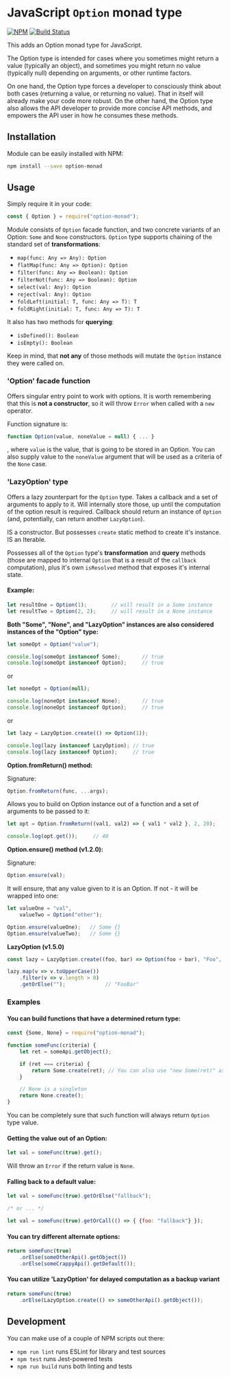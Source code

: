 # JavaScript `Option` monad type

[![NPM](https://img.shields.io/npm/v/option-monad.svg)](https://www.npmjs.com/package/option-monad)
[![Build Status](https://travis-ci.org/mister-spock/option-monad.svg?branch=master)](https://travis-ci.org/mister-spock/option-monad)

This adds an Option monad type for JavaScript.

The Option type is intended for cases where you sometimes might return a value (typically an object), and sometimes you might return no value (typically null) depending on arguments, or other runtime factors.

On one hand, the Option type forces a developer to consciously think about both cases (returning a value, or returning no value). That in itself will already make your code more robust. On the other hand, the Option type also allows the API developer to provide more concise API methods, and empowers the API user in how he consumes these methods.

## Installation

Module can be easily installed with NPM:
```bash
npm install --save option-monad
```

## Usage

Simply require it in your code:
```javascript
const { Option } = require("option-monad");
```

Module consists of `Option` facade function, and two concrete variants of an Option: `Some` and `None` constructors.
`Option` type supports chaining of the standard set of **transformations**:
* `map(func: Any => Any): Option`
* `flatMap(func: Any => Option): Option`
* `filter(func: Any => Boolean): Option`
* `filterNot(func: Any => Boolean): Option`
* `select(val: Any): Option`
* `reject(val: Any): Option`
* `foldLeft(initial: T, func: Any => T): T`
* `foldRight(initial: T, func: Any => T): T`

It also has two methods for **querying**:
* `isDefined(): Boolean`
* `isEmpty(): Boolean`

Keep in mind, that **not any** of those methods will mutate the `Option` instance they were called on.

### 'Option' facade function

Offers singular entry point to work with options. It is worth remembering that this is **not a constructor**, so it will throw `Error` when called with a `new` operator.

Function signature is:
```javascript
function Option(value, noneValue = null) { ... }
```

, where `value` is the value, that is going to be stored in an Option. You can also supply value to the `noneValue` argument that will be used as a criteria of the `None` case.

### 'LazyOption' type

Offers a lazy zounterpart for the `Option` type. Takes a callback and a set of arguments to apply to it. Will internally store those, up until the computation of the option result is required. Callback should return an instance of `Option` (and, potentially, can return another `LazyOption`).

IS a constructor. But possesses `create` static method to create it's instance. IS an Iterable.

Possesses all of the `Option` type's **transformation** and **query** methods (those are mapped to internal `Option` that is a result of the `callback` computation), plus it's own `isResolved` method that exposes it's internal state.

#### Example:
```javascript
let resultOne = Option(1);        // will result in a Some instance
let resultTwo = Option(2, 2);     // will result in a None instance
```

**Both "Some", "None", and "LazyOption" instances are also considered instances of the "Option" type:**
```javascript
let someOpt = Option("value");

console.log(someOpt instanceof Some);       // true
console.log(someOpt instanceof Option);     // true
```

or

```javascript
let noneOpt = Option(null);

console.log(noneOpt instanceof None);       // true
console.log(noneOpt instanceof Option);     // true
```

or

```javascript
let lazy = LazyOption.create(() => Option(1));

console.log(lazy instanceof LazyOption); // true
console.log(lazy instanceof Option);     // true
```

**Option.fromReturn() method:**

Signature:
```javascript
Option.fromReturn(func, ...args);
```

Allows you to build on Option instance out of a function and a set of arguments to be passed to it:
```javascript
let opt = Option.fromReturn((val1, val2) => { val1 * val2 }, 2, 20);

console.log(opt.get());     // 40
```

**Option.ensure() method (v1.2.0):**

Signature:
```javascript
Option.ensure(val);
```

It will ensure, that any value given to it is an Option. If not - it will be wrapped into one:
```javascript
let valueOne = "val",
    valueTwo = Option("other");

Option.ensure(valueOne);   // Some {}
Option.ensure(valueTwo);   // Some {}
```

**LazyOption (v1.5.0)**

```javascript
const lazy = LazyOption.create((foo, bar) => Option(foo + bar), "Foo", "Bar");

lazy.map(v => v.toUpperCase())
    .filter(v => v.length > 0)
    .getOrElse("");             // "FooBar"
```

### Examples

#### You can build functions that have a determined return type:

```javascript
const {Some, None} = require("option-monad");

function someFunc(criteria) {
    let ret = someApi.getObject();

    if (ret === criteria) {
        return Some.create(ret); // You can also use "new Some(ret)" as well
    }

    // None is a singleton
    return None.create();
}
```
You can be completely sure that such function will always return `Option` type value.

#### Getting the value out of an Option:

```javascript
let val = someFunc(true).get();
```
Will throw an `Error` if the return value is `None`.

#### Falling back to a default value:

```javascript
let val = someFunc(true).getOrElse("fallback");

/* or ... */

let val = someFunc(true).getOrCall(() => { {foo: "fallback"} });
```

#### You can try different alternate options:

```javascript
return someFunc(true)
    .orElse(someOtherApi().getObject())
    .orElse(someCrappyApi().getDefault());
```

#### You can utilize 'LazyOption' for delayed computation as a backup variant

```javascript
return someFunc(true)
    .orElse(LazyOption.create(() => someOtherApi().getObject());
```

## Development

You can make use of a couple of NPM scripts out there:
* `npm run lint` runs ESLint for library and test sources
* `npm test` runs Jest-powered tests
* `npm run build` runs both linting and tests
